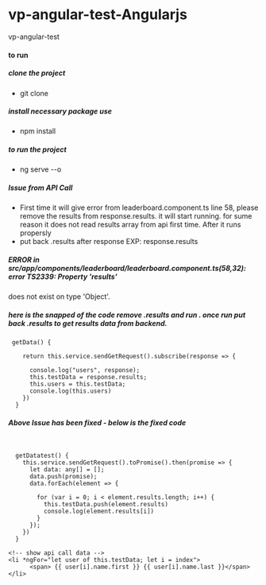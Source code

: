 # vp-angular-test-Angularjs
vp-angular-test

#### to run

##### clone the project
* git clone

##### install necessary package use
* npm install

##### to run the project
* ng serve --o

##### Issue from API Call
* First time it will give error from leaderboard.component.ts line 58, please remove the results from response.results. it will start running. 
 for sume reason it does not read results array from api first time.  After it runs propersly
 * put back .results after response EXP: response.results

##### ERROR in src/app/components/leaderboard/leaderboard.component.ts(58,32): error TS2339: Property 'results'
does not exist on type 'Object'.

##### here is the snapped of the code remove .results and run . once run put back .results to get results data from backend.
```
 getData() {

    return this.service.sendGetRequest().subscribe(response => {

      console.log("users", response);
      this.testData = response.results;
      this.users = this.testData;
      console.log(this.users)
    })
  }

```
##### Above Issue has been fixed - below is the fixed code

```


  getDatatest() {
    this.service.sendGetRequest().toPromise().then(promise => {
      let data: any[] = [];
      data.push(promise);
      data.forEach(element => {

        for (var i = 0; i < element.results.length; i++) {
          this.testData.push(element.results)
          console.log(element.results[i])
        }
      });
    })
  }

<!-- show api call data -->
<li *ngFor="let user of this.testData; let i = index">
      <span> {{ user[i].name.first }} {{ user[i].name.last }}</span>
</li>


```
